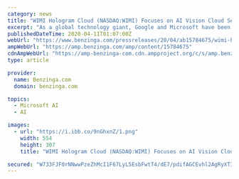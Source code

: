 ```yaml
---
category: news
title: "WIMI Hologram Cloud (NASDAQ:WIMI) Focuses on AI Vision Cloud Service Competing with Google and Microsoft"
excerpt: "As a global technology giant, Google and Microsoft have been working in the field of artificial intelligence for a long time. Whether it is academic achievements"
publishedDateTime: 2020-04-11T01:07:00Z
webUrl: "https://www.benzinga.com/pressreleases/20/04/ab15784675/wimi-hologram-cloud-nasdaq-wimi-focuses-on-ai-vision-cloud-service-competing-with-google-and-micr"
ampWebUrl: "https://amp.benzinga.com/amp/content/15784675"
cdnAmpWebUrl: "https://amp-benzinga-com.cdn.ampproject.org/c/s/amp.benzinga.com/amp/content/15784675"
type: article

provider:
  name: Benzinga.com
  domain: benzinga.com

topics:
  - Microsoft AI
  - AI

images:
  - url: "https://i.ibb.co/9nGhxnZ/1.png"
    width: 554
    height: 307
    title: "WIMI Hologram Cloud (NASDAQ:WIMI) Focuses on AI Vision Cloud Service Competing with Google and Microsoft"

secured: "W733FJF0rNNwwPzeZhMcI1F67LyL5EsbFwtT4/dE7/pdifAGCEvhl2AgRyXTIDSV+7ovCrdu05VABix37wFlz59Fn+x5L9HDUdV9hpy3lAvX6ZnQo1/owcmPrk4t0JPiWlxaWf5bJiNzHdqaVEWoyKDFJe/dCygIVFsf2tPyHr/tyYukwufQAeQfPkhjZHZ5ClAP97w6jCPQSF+R9qf5BLIrwnvYtKVpJwlpedGOd1iDRS8IcxcYPYSKCP6krXkOrexKWWvrWAIU7rqoO/fSSIxteGlW6NryLVfQHJyISyzL2Q+OTuREAXj/gGIZM/gx;sWCR0o7JgByTocADHNJF1Q=="
---
```


